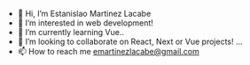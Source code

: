 - 👋 Hi, I’m Estanislao Martinez Lacabe
- 👀 I’m interested in web development!
- 🌱 I’m currently learning Vue..
- 💞️ I’m looking to collaborate on React, Next or Vue projects! ...
- 📫 How to reach me emartinezlacabe@gmail.com

